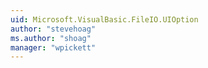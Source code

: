 ```yaml
---
uid: Microsoft.VisualBasic.FileIO.UIOption
author: "stevehoag"
ms.author: "shoag"
manager: "wpickett"
---
```

